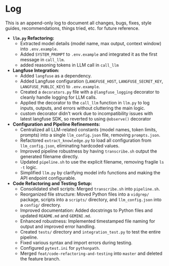 # Log

This is an append-only log to document all changes, bugs, fixes, style guides, recommendations, things tried, etc. for future reference.

- **`llm.py` Refactoring:**
  - Extracted model details (model name, max output, context window) into `.env.example`.
  - Added `SYSTEM_PROMPT` to `.env.example` and integrated it as the first message in `call_llm`.
  - added reasoning tokens in LLM call in `call_llm`
- **Langfuse Integration:**
  - Added `langfuse` as a dependency.
  - Added Langfuse configuration (`LANGFUSE_HOST`, `LANGFUSE_SECRET_KEY`, `LANGFUSE_PUBLIC_KEY`) to `.env.example`.
  - Created a `decorators.py` file with a `@langfuse_logging` decorator to cleanly handle logging for LLM calls.
  - Applied the decorator to the `call_llm` function in `llm.py` to log inputs, outputs, and errors without cluttering the main logic.
  - custom decorator didn't work due to incompatibility issues with latest langfuse SDK, so reverted to using `@observe()` decorator
- **Configuration and Pipeline Refinements:**
  - Centralized all LLM-related constants (model names, token limits, prompts) into a single `llm_config.json` file, removing `prompts.json`.
  - Refactored `extract_knowledge.py` to load all configuration from `llm_config.json`, eliminating hardcoded values.
  - Improved pipeline robustness by having `transcribe.sh` output the generated filename directly.
  - Updated `pipeline.sh` to use the explicit filename, removing fragile `ls -t` logic.
  - Simplified `llm.py` by clarifying model info functions and making the API endpoint configurable.
- **Code Refactoring and Testing Setup:**
  - Consolidated shell scripts: Merged `transcribe.sh` into `pipeline.sh`.
  - Reorganized file structure: Moved Python files into a `vidgrep/` package, scripts into a `scripts/` directory, and `llm_config.json` into a `config/` directory.
  - Improved documentation: Added docstrings to Python files and updated `README.md` and `GEMINI.md`.
  - Enhanced robustness: Implemented timestamped file naming for output and improved error handling.
  - Created `tests/` directory and `integration_test.py` to test the entire pipeline.
  - Fixed various syntax and import errors during testing.
  - Configured `pytest.ini` for `pythonpath`.
  - Merged `feat/code-refactoring-and-testing` into `master` and deleted the feature branch.